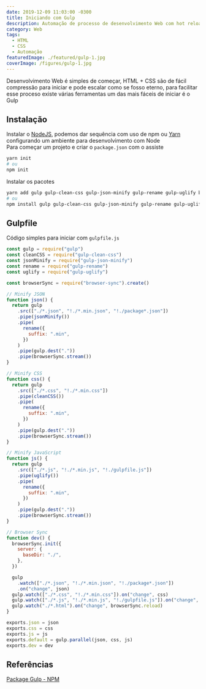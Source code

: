 ```yaml
---
date: 2019-12-09 11:03:00 -0300
title: Iniciando com Gulp
description: Automação de processo de desenvolvimento Web com hot reloading e minify
category: Web
tags:
  - HTML
  - CSS
  - Automação
featuredImage: ./featured/gulp-1.jpg
coverImage: /figures/gulp-1.jpg
---
```


Desenvolvimento Web é simples de começar, HTML + CSS são de fácil compressão para iniciar e pode escalar como se fosso eterno, para facilitar esse proceso existe várias ferramentas um das mais fáceis de iniciar é o Gulp

## Instalação

Instalar o [NodeJS](https://nodejs.org/), podemos dar sequência com uso de npm ou [Yarn](https://yarnpkg.com/) configurando um ambiente para desenvolvimento com Node  
Para começar um projeto e criar o `package.json` com o assiste

```bash
yarn init
# ou
npm init
```

Instalar os pacotes

```bash
yarn add gulp gulp-clean-css gulp-json-minify gulp-rename gulp-uglify browser-sync
# ou
npm install gulp gulp-clean-css gulp-json-minify gulp-rename gulp-uglify browser-sync
```

## Gulpfile

Código simples para iniciar com `gulpfile.js`

```javascript
const gulp = require("gulp")
const cleanCSS = require("gulp-clean-css")
const jsonMinify = require("gulp-json-minify")
const rename = require("gulp-rename")
const uglify = require("gulp-uglify")

const browserSync = require("browser-sync").create()

// Minify JSON
function json() {
  return gulp
    .src(["./*.json", "!./*.min.json", "!./package*.json"])
    .pipe(jsonMinify())
    .pipe(
      rename({
        suffix: ".min",
      })
    )
    .pipe(gulp.dest("."))
    .pipe(browserSync.stream())
}

// Minify CSS
function css() {
  return gulp
    .src(["./*.css", "!./*.min.css"])
    .pipe(cleanCSS())
    .pipe(
      rename({
        suffix: ".min",
      })
    )
    .pipe(gulp.dest("."))
    .pipe(browserSync.stream())
}

// Minify JavaScript
function js() {
  return gulp
    .src(["./*.js", "!./*.min.js", "!./gulpfile.js"])
    .pipe(uglify())
    .pipe(
      rename({
        suffix: ".min",
      })
    )
    .pipe(gulp.dest("."))
    .pipe(browserSync.stream())
}

// Browser Sync
function dev() {
  browserSync.init({
    server: {
      baseDir: "./",
    },
  })

  gulp
    .watch(["./*.json", "!./*.min.json", "!./package*.json"])
    .on("change", json)
  gulp.watch(["./*.css", "!./*.min.css"]).on("change", css)
  gulp.watch(["./*.js", "!./*.min.js", "!./gulpfile.js"]).on("change", js)
  gulp.watch("./*.html").on("change", browserSync.reload)
}

exports.json = json
exports.css = css
exports.js = js
exports.default = gulp.parallel(json, css, js)
exports.dev = dev
```

## Referências

[Package Gulp - NPM](https://www.npmjs.com/package/gulp)
